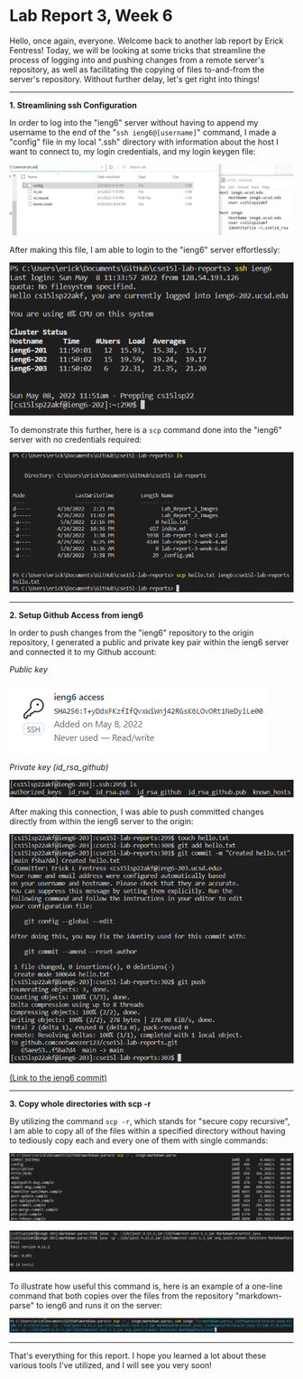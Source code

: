 # Lab Report 3, Week 6
Hello, once again, everyone. Welcome back to another lab  report by Erick Fentress! Today, we will be looking at some tricks that streamline the process of logging into and pushing changes from a remote server's repository, as well as facilitating the copying of files to-and-from the server's repository. Without further delay, let's get right into things!

---

**1. Streamlining ssh Configuration**

In order to log into the "ieng6" server without having to append my username to the end of the "``ssh ieng6@[username]``" command, I made a "config" file in my local ".ssh" directory with information about the host I want to connect to, my login credentials, and my login keygen file:

![image1](Lab_Report_3_Images\configFile.PNG)

After making this file, I am able to login to the "ieng6" server effortlessly:

![image2](Lab_Report_3_Images\sshLoginNoUser.PNG)

To demonstrate this further, here is a ``scp`` command done into the "ieng6" server with no credentials required:

![image3](Lab_Report_3_Images\scpWithConfig.PNG)

---

**2. Setup Github Access from ieng6**

In order to push changes from the "ieng6" repository to the origin repository, I generated a public and private key pair within the ieng6 server and connected it to my Github account:

*Public key*

![Image4](Lab_Report_3_Images\pubGithubKey.PNG)

*Private key (id_rsa_github)*

![Image5](Lab_Report_3_Images\pubPrivieng6Key.PNG)

After making this connection, I was able to push committed changes directly from within the ieng6 server to the origin:

![Image6](Lab_Report_3_Images\gitPush.PNG)

[(Link to the ieng6 commit)](https://github.com/notweezer123/cse15l-lab-reports/commit/f5ba7d45a60e0ef3911e6cab42ae36632c8ec9a1)

---

**3. Copy whole directories with scp -r**

By utilizing the command ``scp -r``, which stands for "secure copy recursive", I am able to copy all of the files within a specified directory without having to tediously copy each and every one of them with single commands:

![image7](Lab_Report_3_Images\copyLine.PNG)

![image8](Lab_Report_3_Images\testLine.PNG)

To illustrate how useful this command is, here is an example of a one-line command that both copies over the files from the repository "markdown-parse" to ieng6 and runs it on the server:

![image9](Lab_Report_3_Images\oneLine.PNG)

---

That's everything for this report. I hope you learned a lot about these various tools I've utilized, and I will see you very soon!